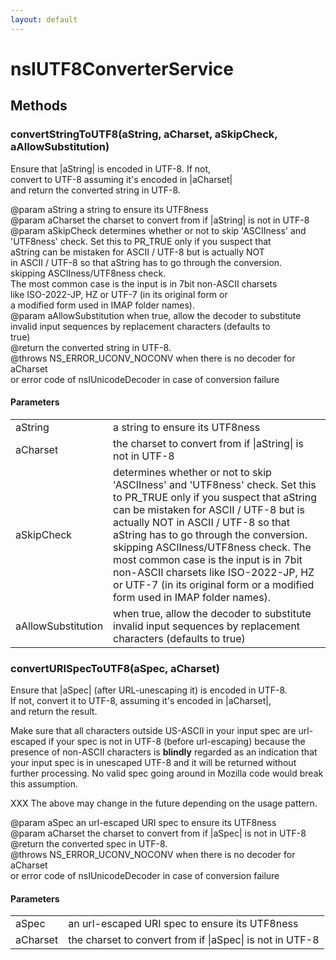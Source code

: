 ```yaml
---
layout: default
---
```


# nsIUTF8ConverterService #

## Methods ##

### convertStringToUTF8(aString, aCharset, aSkipCheck, aAllowSubstitution) ###
  
Ensure that |aString| is encoded in UTF-8.  If not,   
convert to UTF-8 assuming it's encoded in |aCharset|  
and return the converted string in UTF-8.  
  
@param aString a string to  ensure its UTF8ness  
@param aCharset the charset to convert from if |aString| is not in UTF-8  
@param aSkipCheck determines whether or not to skip 'ASCIIness' and   
       'UTF8ness' check. Set this to PR_TRUE only if you suspect that   
       aString can be mistaken for ASCII / UTF-8 but is actually NOT   
       in ASCII / UTF-8 so that aString has to go through the conversion.  
       skipping ASCIIness/UTF8ness check.  
       The most common case is the input is in 7bit non-ASCII charsets  
       like ISO-2022-JP, HZ or UTF-7 (in its original form or  
       a modified form used in IMAP folder names).  
@param aAllowSubstitution when true, allow the decoder to substitute  
       invalid input sequences by replacement characters (defaults to  
       true)  
@return the converted string in UTF-8.  
@throws NS_ERROR_UCONV_NOCONV when there is no decoder for aCharset  
        or error code of nsIUnicodeDecoder in case of conversion failure  
  

#### Parameters ####

<table>

<tr>
<td>aString</td>
<td>a string to  ensure its UTF8ness  
</td>
</tr>

<tr>
<td>aCharset</td>
<td>the charset to convert from if |aString| is not in UTF-8  
</td>
</tr>

<tr>
<td>aSkipCheck</td>
<td>determines whether or not to skip 'ASCIIness' and   
       'UTF8ness' check. Set this to PR_TRUE only if you suspect that   
       aString can be mistaken for ASCII / UTF-8 but is actually NOT   
       in ASCII / UTF-8 so that aString has to go through the conversion.  
       skipping ASCIIness/UTF8ness check.  
       The most common case is the input is in 7bit non-ASCII charsets  
       like ISO-2022-JP, HZ or UTF-7 (in its original form or  
       a modified form used in IMAP folder names).  
</td>
</tr>

<tr>
<td>aAllowSubstitution</td>
<td>when true, allow the decoder to substitute  
       invalid input sequences by replacement characters (defaults to  
       true)  
</td>
</tr>

</table>

### convertURISpecToUTF8(aSpec, aCharset) ###
  
Ensure that |aSpec| (after URL-unescaping it) is encoded in UTF-8.    
If not,  convert it to UTF-8, assuming it's encoded in |aCharset|,    
and return the result.  
  
<p>Make sure that all characters outside US-ASCII in your input spec   
are url-escaped if  your spec is not in UTF-8 (before url-escaping)   
because the presence of non-ASCII characters is <strong>blindly</strong>  
regarded as an indication that your input spec is in unescaped UTF-8  
and it will be returned without further processing. No valid spec  
going around in Mozilla code would break this assumption.   
  
<p>XXX The above may change in the future depending on the usage pattern.  
  
@param aSpec an url-escaped URI spec to  ensure its UTF8ness  
@param aCharset the charset to convert from if |aSpec| is not in UTF-8  
@return the converted spec in UTF-8.  
@throws NS_ERROR_UCONV_NOCONV when there is no decoder for aCharset  
        or error code of nsIUnicodeDecoder in case of conversion failure  
  

#### Parameters ####

<table>

<tr>
<td>aSpec</td>
<td>an url-escaped URI spec to  ensure its UTF8ness  
</td>
</tr>

<tr>
<td>aCharset</td>
<td>the charset to convert from if |aSpec| is not in UTF-8  
</td>
</tr>

</table>
